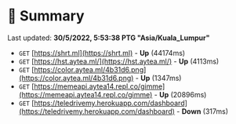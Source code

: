 # 📖 Summary
Last updated: **30/5/2022, 5:53:38 PTG "Asia/Kuala_Lumpur"**

- `GET` [https://shrt.ml](https://shrt.ml) - **Up** (44174ms)
- `GET` [https://hst.aytea.ml/](https://hst.aytea.ml/) - **Up** (4113ms)
- `GET` [https://color.aytea.ml/4b31d6.png](https://color.aytea.ml/4b31d6.png) - **Up** (1347ms)
- `GET` [https://memeapi.aytea14.repl.co/gimme](https://memeapi.aytea14.repl.co/gimme) - **Up** (20896ms)
- `GET` [https://teledrivemy.herokuapp.com/dashboard](https://teledrivemy.herokuapp.com/dashboard) - **Down** (317ms)
